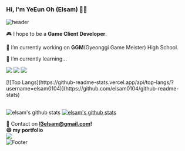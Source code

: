### Hi, I'm **YeEun Oh** (Elsam) 👋👋
![header](https://capsule-render.vercel.app/api?type=Waving&color=timeGradient&height=200&section=header&text=Hi,%20I'm%20YeEun%20Oh%20(Elsam)%20👋&animation=fadeIn&fontSize=50&fontColor=314200)
<p>

  🎮  I hope to be a **Game Client Developer**.

  🔭 I’m currently working on **GGM**(Gyeonggi Game Meister) High School.
  
  🌱 I’m currently learning...
  
<img src="https://img.shields.io/badge/Unity-222324?style=for-the-badge&logo=Unity&logoColor=white"> <img src="https://img.shields.io/badge/C++-00599C?style=for-the-badge&logo=c%2B%2B&&logoColor=white"> <img src="https://img.shields.io/badge/C%23-239120?style=for-the-badge&logo=CSharp&logoColor=white">
</p>
[![Top Langs](https://github-readme-stats.vercel.app/api/top-langs/?username=elsam0104)](https://github.com/elsam0104/github-readme-stats)
<br>
<br>

![elsam's github stats](https://github-readme-stats.vercel.app/api?username=elsam0104&show_icons=true)
[![elsam's github stats](https://github-readme-stats.vercel.app/api/top-langs/?username=elsam0104&show_icons=true&hide_border=true&title_color=004386&icon_color=004386&layout=compact)](https://github.com/elsam0104)



📧 Contact on **l3elsam@gmail.com!**
<br>
**😄 my portfolio**
<br>
<a href="http://ggm.gondr.net/user/profile/29"><img src="https://img.shields.io/badge/Unity-222324?style=for-the-badge&logo=Unity&logoColor=white"></a>
<br>
![Footer](https://capsule-render.vercel.app/api?type=waving&color=timeGradient&height=200&section=footer&text=Thank%20You%20for%20Coming!&animation=twinkling&fontSize=50&fontColor=314200)


<!--
**elsam0104/elsam0104** is a ✨ _special_ ✨ repository because its `README.md` (this file) appears on your GitHub profile.

Here are some ideas to get you started:

- 🔭 I’m currently working on ...
- 🌱 I’m currently learning ...
- 👯 I’m looking to collaborate on ...
- 🤔 I’m looking for help with ...
- 💬 Ask me about ...
- 📫 How to reach me: ...
- 😄 Pronouns: ...
- ⚡ Fun fact: ...
-->
